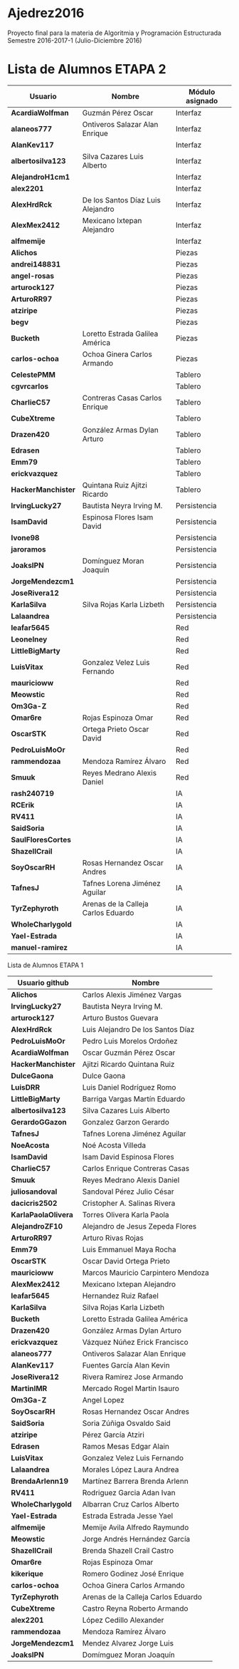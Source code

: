 ﻿# Ajedrez2016

Proyecto final para la materia de Algoritmia y Programación Estructurada
Semestre 2016-2017-1 (Julio-Diciembre 2016)

# Lista de Alumnos ETAPA 2

| Usuario | Nombre | Módulo asignado |
|---------|--------|-----------------|
|**AcardiaWolfman**|Guzmán Pérez Oscar |Interfaz|
|**alaneos777**| Ontiveros Salazar Alan Enrique|Interfaz|
|**AlanKev117**| |Interfaz|
|**albertosilva123**|Silva Cazares Luis Alberto |Interfaz|
|**AlejandroH1cm1**| |Interfaz|
|**alex2201**| |Interfaz|
|**AlexHrdRck**| De los Santos Díaz Luis Alejandro|Interfaz|
|**AlexMex2412**|Mexicano Ixtepan Alejandro |Interfaz|
|**alfmemije**| |Interfaz|
|**Alichos**| |Piezas|
|**andrei148831**| |Piezas|
|**angel-rosas**| |Piezas|
|**arturock127**| |Piezas|
|**ArturoRR97**| |Piezas|
|**atziripe**| |Piezas|
|**begv**| |Piezas|
|**Bucketh**|Loretto Estrada Galilea América|Piezas|
|**carlos-ochoa**|Ochoa Ginera Carlos Armando |Piezas|
|**CelestePMM**| |Tablero|
|**cgvrcarlos**| |Tablero|
|**CharlieC57**|Contreras Casas Carlos Enrique |Tablero|
|**CubeXtreme**| |Tablero|
|**Drazen420**|González Armas Dylan Arturo|Tablero|
|**Edrasen**| |Tablero|
|**Emm79**| |Tablero|
|**erickvazquez**| |Tablero|
|**HackerManchister**|Quintana Ruiz Ajitzi Ricardo |Tablero|
|**IrvingLucky27**|Bautista Neyra Irving M.|Persistencia|
|**IsamDavid**|Espinosa Flores Isam David|Persistencia|
|**Ivone98**| |Persistencia|
|**jaroramos**| |Persistencia|
|**JoaksIPN**| Domínguez Moran Joaquín|Persistencia|
|**JorgeMendezcm1**| |Persistencia|
|**JoseRivera12**| |Persistencia|
|**KarlaSilva**| Silva Rojas Karla Lizbeth |Persistencia|
|**Lalaandrea**| |Persistencia|
|**leafar5645**| |Red|
|**Leonelney**| |Red|
|**LittleBigMarty**| |Red|
|**LuisVitax**| Gonzalez Velez Luis Fernando|Red|
|**mauricioww**| |Red|
|**Meowstic**| |Red|
|**Om3Ga-Z**| |Red|
|**Omar6re**| Rojas Espinoza Omar |Red|
|**OscarSTK**| Ortega Prieto Oscar David |Red|
|**PedroLuisMoOr**| |Red|
|**rammendozaa**| Mendoza Ramírez Álvaro |Red|
|**Smuuk**| Reyes Medrano Alexis Daniel |Red|
|**rash240719**| |IA|
|**RCErik**| |IA|
|**RV411**| |IA|
|**SaidSoria**| |IA|
|**SaulFloresCortes**| |IA|
|**ShazellCrail**| |IA|
|**SoyOscarRH**|Rosas Hernandez Oscar Andres |IA|
|**TafnesJ**| Tafnes Lorena Jiménez Aguilar |IA|
|**TyrZephyroth**| Arenas de la Calleja Carlos Eduardo |IA|
|**WholeCharlygold**| |IA|
|**Yael-Estrada**| |IA|
|**manuel-ramirez**| |IA|





Lista de Alumnos ETAPA 1

| Usuario github | Nombre |
|----------------|--------|
|**Alichos**|Carlos Alexis Jiménez Vargas|
|**IrvingLucky27**|Bautista Neyra Irving M.|
|**arturock127**|Arturo Bustos Guevara|
|**AlexHrdRck**|Luis Alejandro De los Santos Díaz|
|**PedroLuisMoOr**|Pedro Luis Morelos Ordoñez|
|**AcardiaWolfman**|Oscar Guzmán Pérez Oscar|
|**HackerManchister**|Ajitzi Ricardo Quintana Ruiz|
|**DulceGaona**|Dulce Gaona|
|**LuisDRR**|Luis Daniel Rodríguez Romo|
|**LittleBigMarty**|Barriga Vargas Martín Eduardo|
|**albertosilva123**|Silva Cazares Luis Alberto|
|**GerardoGGazon**|Gonzalez Garzon Gerardo|
|**TafnesJ**|Tafnes Lorena Jiménez Aguilar|
|**NoeAcosta**|Noé Acosta Villeda|
|**IsamDavid**|Isam David Espinosa Flores|
|**CharlieC57**|Carlos Enrique Contreras Casas|
|**Smuuk**|Reyes Medrano Alexis Daniel|
|**juliosandoval**|Sandoval Pérez Julio César|
|**dacicris2502**|Cristopher A. Salinas Rivera|
|**KarlaPaolaOlivera**|Torres Olivera Karla Paola|
|**AlejandroZF10**|Alejandro de Jesus Zepeda Flores|
|**ArturoRR97**|Arturo Rivas Rojas|
|**Emm79**|Luis Emmanuel Maya Rocha|
|**OscarSTK**|Oscar David Ortega Prieto|
|**mauricioww**|Marcos Mauricio Carpintero Mendoza|
|**AlexMex2412**|Mexicano Ixtepan Alejandro|
|**leafar5645**|Hernandez Ruiz Rafael|
|**KarlaSilva**|Silva Rojas Karla Lizbeth
|**Bucketh**|Loretto Estrada Galilea América|
|**Drazen420**|González Armas Dylan Arturo|
|**erickvazquez**|Vázquez Núñez Erick Francisco|
|**alaneos777**|Ontiveros Salazar Alan Enrique|
|**AlanKev117**|Fuentes García Alan Kevin|
|**JoseRivera12**|Rivera Ramirez Jose Armando|
|**MartinIMR**| Mercado Rogel Martin Isauro |
|**Om3Ga-Z**| Angel Lopez |
|**SoyOscarRH**| Rosas Hernandez Oscar Andres |
|**SaidSoria**|Soria Zúñiga Osvaldo Said|
|**atziripe**|Pérez García Atziri|
|**Edrasen**|Ramos Mesas Edgar Alain|
|**LuisVitax**|Gonzalez Velez Luis Fernando|
|**Lalaandrea**|Morales López Laura Andrea|
|**BrendaArlenn19**|Martínez Barrera Brenda Arlenn|
|**RV411**|Rodriguez Garcia Adan Ivan|
|**WholeCharlygold**|Albarran Cruz Carlos Alberto|
|**Yael-Estrada**|Estrada Estrada Jesse Yael|
|**alfmemije**|Memije Avila Alfredo Raymundo|
|**Meowstic**|Jorge Andrés Hernández García|
|**ShazellCrail**|Brenda Shazell Crail Castro|
|**Omar6re**|Rojas Espinoza Omar|
|**kikerique**|Romero Godinez José Enrique|
|**carlos-ochoa**|Ochoa Ginera Carlos Armando|
|**TyrZephyroth**|Arenas de la Calleja Carlos Eduardo|
|**CubeXtreme**|Castro Reyna Roberto Armando|
|**alex2201**|López Cedillo Alexander|
|**rammendozaa**|Mendoza Ramírez Álvaro|
|**JorgeMendezcm1**|Mendez Alvarez Jorge Luis|
**JoaksIPN**|Domímguez Moran Joaquín|
